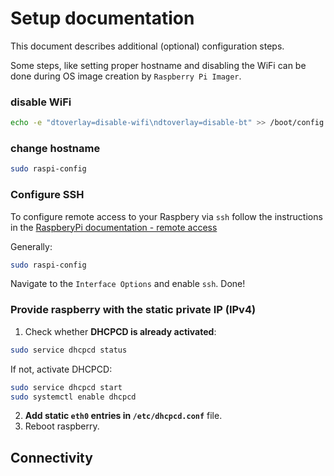 
# Setup documentation

This document describes additional (optional) configuration steps.

Some steps, like setting proper hostname and disabling the WiFi can be done during OS image creation by `Raspberry Pi Imager`.

### disable WiFi
```bash
echo -e "dtoverlay=disable-wifi\ndtoverlay=disable-bt" >> /boot/config.txt
```

### change hostname
```bash
sudo raspi-config
```

### Configure SSH
To configure remote access to your Raspbery via `ssh` follow the instructions in the [RaspberyPi documentation - remote access](https://www.raspberrypi.com/documentation/computers/remote-access.html)

Generally:
```bash
sudo raspi-config
```
Navigate to the `Interface Options` and enable `ssh`. Done!



### Provide raspberry with the static private IP (IPv4)

1. Check whether **DHCPCD is already activated**:
```bash
sudo service dhcpcd status
```

If not, activate DHCPCD:
```bash
sudo service dhcpcd start
sudo systemctl enable dhcpcd
```
2. **Add static `eth0` entries in `/etc/dhcpcd.conf`** file.
3. Reboot raspberry.

## Connectivity




```
